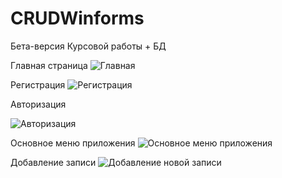 # CRUDWinforms
Бета-версия Курсовой работы + БД

Главная страница
![Главная](https://user-images.githubusercontent.com/104216804/227777311-1fa1ad6b-d559-4f61-8791-e4c41308f341.PNG)

Регистрация
![Регистрация](https://user-images.githubusercontent.com/104216804/227777786-5f6db525-596c-4c70-9900-8548ff24b3fd.PNG)


Авторизация

![Авторизация](https://user-images.githubusercontent.com/104216804/227777800-265cdb1b-a538-4825-a631-9e3d508125b3.PNG)

Основное меню приложения
![Основное меню приложения](https://user-images.githubusercontent.com/104216804/227777828-96677ba7-097d-463f-9317-a8f12cc4c99d.PNG)


Добавление записи
![Добавление новой записи](https://user-images.githubusercontent.com/104216804/227777842-7483d5ba-047a-4dd2-9255-a23d45680ebe.PNG)


